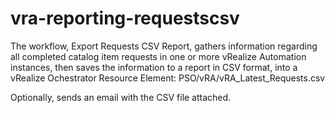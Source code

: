 # vra-reporting-requestscsv
The workflow, Export Requests CSV Report, gathers information regarding all completed catalog item requests in one or more vRealize Automation instances, then saves the information to a report in CSV format, into a vRealize Ochestrator Resource Element: PSO/vRA/vRA_Latest_Requests.csv

Optionally, sends an email with the CSV file attached.
